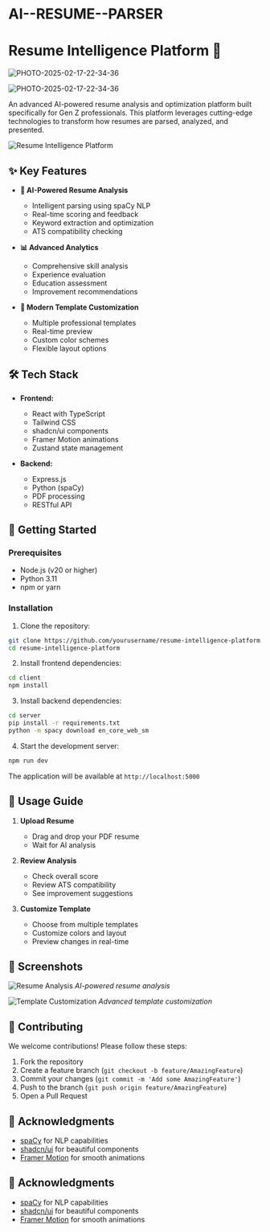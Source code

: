 # AI--RESUME--PARSER
# Resume Intelligence Platform 🚀

![PHOTO-2025-02-17-22-34-36](https://github.com/user-attachments/assets/83ebace2-9603-4ac3-987b-3cea9c909c7c)

![PHOTO-2025-02-17-22-34-36](https://github.com/user-attachments/assets/7b589481-2528-45e3-95e6-eea6e43da7bc)




An advanced AI-powered resume analysis and optimization platform built specifically for Gen Z professionals. This platform leverages cutting-edge technologies to transform how resumes are parsed, analyzed, and presented.

![Resume Intelligence Platform](https://your-screenshot-url.com)

## ✨ Key Features

- **🤖 AI-Powered Resume Analysis**
  - Intelligent parsing using spaCy NLP
  - Real-time scoring and feedback
  - Keyword extraction and optimization
  - ATS compatibility checking

- **📊 Advanced Analytics**
  - Comprehensive skill analysis
  - Experience evaluation
  - Education assessment
  - Improvement recommendations

- **🎨 Modern Template Customization**
  - Multiple professional templates
  - Real-time preview
  - Custom color schemes
  - Flexible layout options

## 🛠️ Tech Stack

- **Frontend:**
  - React with TypeScript
  - Tailwind CSS
  - shadcn/ui components
  - Framer Motion animations
  - Zustand state management

- **Backend:**
  - Express.js
  - Python (spaCy)
  - PDF processing
  - RESTful API

## 🚀 Getting Started

### Prerequisites

- Node.js (v20 or higher)
- Python 3.11
- npm or yarn

### Installation

1. Clone the repository:
```bash
git clone https://github.com/yourusername/resume-intelligence-platform.git
cd resume-intelligence-platform
```

2. Install frontend dependencies:
```bash
cd client
npm install
```

3. Install backend dependencies:
```bash
cd server
pip install -r requirements.txt
python -m spacy download en_core_web_sm
```

4. Start the development server:
```bash
npm run dev
```

The application will be available at `http://localhost:5000`

## 🎯 Usage Guide

1. **Upload Resume**
   - Drag and drop your PDF resume
   - Wait for AI analysis

2. **Review Analysis**
   - Check overall score
   - Review ATS compatibility
   - See improvement suggestions

3. **Customize Template**
   - Choose from multiple templates
   - Customize colors and layout
   - Preview changes in real-time

## 📸 Screenshots

![Resume Analysis](https://screenshot1-url.com)
*AI-powered resume analysis*

![Template Customization](https://screenshot2-url.com)
*Advanced template customization*

## 🤝 Contributing

We welcome contributions! Please follow these steps:

1. Fork the repository
2. Create a feature branch (`git checkout -b feature/AmazingFeature`)
3. Commit your changes (`git commit -m 'Add some AmazingFeature'`)
4. Push to the branch (`git push origin feature/AmazingFeature`)
5. Open a Pull Request
## 🙏 Acknowledgments

- [spaCy](https://spacy.io/) for NLP capabilities
- [shadcn/ui](https://ui.shadcn.com/) for beautiful components
- [Framer Motion](https://www.framer.com/motion/) for smooth animations

## 🙏 Acknowledgments

- [spaCy](https://spacy.io/) for NLP capabilities
- [shadcn/ui](https://ui.shadcn.com/) for beautiful components
- [Framer Motion](https://www.framer.com/motion/) for smooth animations










